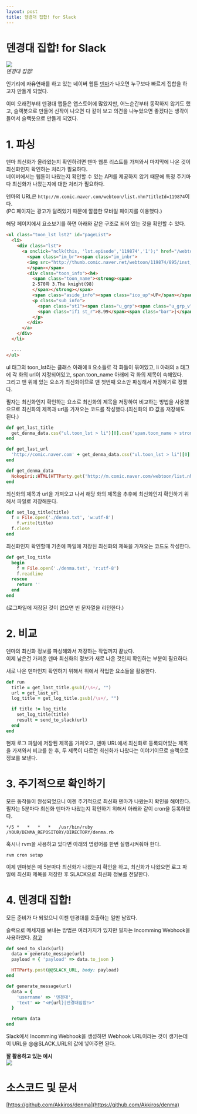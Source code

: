 ```yaml
---
layout: post
title: 덴경대 집합! for Slack
---
```


# 덴경대 집합! for Slack

![](http://cfile28.uf.tistory.com/image/27690D3F55FD912D042E8F)  
_덴경대 집합!_

인기리에 ~~자유연재~~를 하고 있는 네이버 웹툰 [덴마](http://comic.naver.com/webtoon/list.nhn?titleId=119874)가 나오면 누구보다 빠르게 집합을 하고자 만들게 되었다. 

이미 오래전부터 덴경대 앱들은 앱스토어에 많았지만, 어느순간부터 동작하지 않기도 했고, 슬랙봇으로 만들어 신작이 나오면 다 같이 보고 의견을 나누었으면 좋겠다는 생각이 들어서 슬랙봇으로 만들게 되었다.


# 1. 파싱

덴마 최신화가 올라왔는지 확인하려면 덴마 웹툰 리스트를 가져와서 마지막에 나온 것이 최신화인지 확인하는 처리가 필요하다.  
네이버에서는 웹툰이 나왔는지 확인할 수 있는 API를 제공하지 않기 때문에 특정 주기마다 최신화가 나왔는지에 대한 처리가 필요하다.

덴마의 URL은 `http://m.comic.naver.com/webtoon/list.nhn?titleId=119874`이다.  
(PC 페이지는 광고가 달려있기 때문에 깔끔한 모바일 페이지를 이용했다.)

해당 페이지에서 요소보기를 하면 아래와 같은 구조로 되어 있는 것을 확인할 수 있다.

```html
<ul class="toon_lst lst2" id="pageList">
  <li>
    <div class="lst">
      <a onclick="nclk(this, 'lst.episode','119874','1');" href="/webtoon/detail.nhn?titleId=119874&amp;no=895&amp;week=sun&amp;listPage=1">
        <span class="im_br"><span class="im_inbr">
        <img src="http://thumb.comic.naver.net/webtoon/119874/895/inst_thumbnail_20160819173515.jpg" width="71" height="42" alt="">
        </span></span>
        <div class="toon_info"><h4>
          <span class="toon_name"><strong><span>
          2-570화 3.The knight(98) 
          </span></strong></span>
          <span class="aside_info"><span class="ico_up">UP</span></span></h4>
          <p class="sub_info">
            <span class="st1"><span class="u_grp"><span class="u_grp_v" style="width:89.89%"></span></span></span>
            <span class="if1 st_r">8.99</span><span class="bar">|</span><span class="if1">16.08.20</span>
          </p>
        </div>
      </a>
    </div> 
  </li>

  ....
</ul>
```

ul 태그의 toon_lst라는 클래스 아래에 li 요소들로 각 화들이 묶여있고, li 아래의 a 태그에 각 화의 url이 지정되어있고, span.toon_name 아래에 각 화의 제목이 속해있다.  
그리고 맨 위에 있는 요소가 최신화이므로 맨 첫번째 요소만 파싱해서 저장하기로 정했다.

필자는 최신화인지 확인하는 요소로 최신화의 제목을 저장하여 비교하는 방법을 사용했으므로 최신화의 제목과 url을 가져오는 코드를 작성했다.(최신화의 ID 값을 저장해도 된다.)

```ruby
def get_last_title
  get_denma_data.css("ul.toon_lst > li")[0].css('span.toon_name > strong > span').text
end

def get_last_url
  'http://comic.naver.com' + get_denma_data.css("ul.toon_lst > li")[0].css('a').attribute('href').to_s
end

def get_denma_data
  Nokogiri::HTML(HTTParty.get('http://m.comic.naver.com/webtoon/list.nhn?titleId=119874').body)
end
```

최신화의 제목과 url을 가져오고 나서 해당 화의 제목을 추후에 최신화인지 확인하기 위해서 파일로 저장해둔다.

```ruby
def set_log_title(title)
  f = File.open('./denma.txt', 'w:utf-8')
    f.write(title)
  f.close
end
```

최신화인지 확인할때 기존에 파일에 저장된 최신화의 제목을 가져오는 코드도 작성한다.

```ruby
def get_log_title
  begin
    f = File.open('./denma.txt', 'r:utf-8')
    f.readline
  rescue 
    return ''
  end
end
```

(로그파일에 저장된 것이 없으면 빈 문자열을 리턴한다.)


# 2. 비교

덴마의 최신화 정보를 파싱해와서 저장하는 작업까지 끝났다.  
이제 남은건 가져온 덴마 최신화의 정보가 새로 나온 것인지 확인하는 부분이 필요하다.

새로 나온 덴마인지 확인하기 위해서 위에서 작업한 요소들을 활용한다.

```ruby
def run
  title = get_last_title.gsub(/\s+/, "")
  url = get_last_url
  log_title = get_log_title.gsub(/\s+/, "")

  if title != log_title
    set_log_title(title)
    result = send_to_slack(url)
  end
end
```

현재 로그 파일에 저장된 제목을 가져오고, 덴마 URL에서 최신화로 등록되어있는 제목을 가져와서 비교를 한 후, 두 제목이 다르면 최신화가 나왔다는 이야기이므로 슬랙으로 정보를 보낸다.


# 3. 주기적으로 확인하기

모든 동작들이 완성되었으니 이젠 주기적으로 최신화 덴마가 나왔는지 확인을 해야한다.  
필자는 5분마다 최신화 덴마가 나왔는지 확인하기 위해서 아래와 같이 cron을 등록하였다.

```
*/5 *   *   *   *   /usr/bin/ruby /YOUR/DENMA_REPOSITORY/DIRECTORY/denma.rb
```

혹시나 rvm을 사용하고 있다면 아래의 명령어를 한번 실행시켜줘야 한다.

```
rvm cron setup
```

이제 덴마봇은 매 5분마다 최신화가 나왔는지 확인을 하고, 최신화가 나왔으면 로그 파일에 최신화 제목을 저장한 후 SLACK으로 최신화 정보를 전달한다.


# 4. 덴경대 집합!

모든 준비가 다 되었으니 이젠 덴경대를 호출하는 일만 남았다.

슬랙으로 메세지를 보내는 방법은 여러가지가 있지만 필자는 Incomming Webhook을 사용하였다. [참고](https://api.slack.com/incoming-webhooks)

```ruby
def send_to_slack(url)
  data = generate_message(url)
  payload = { 'payload' => data.to_json }

  HTTParty.post(@@SLACK_URL, body: payload)
end

def generate_message(url)
  data = {
    'username' => '덴경대',
    'text' => "<#{url}|덴경대집합!>"
  }

  return data
end
```

Slack에서 Incomming Webhook을 생성하면 Webhook URL이라는 것이 생기는데 이 URL을 @@SLACK_URL의 값에 넣어주면 된다.

**잘 활용하고 있는 예시**  
![](../../../img/call.png)

# 소스코드 및 문서

[https://github.com/Akkiros/denma](https://github.com/Akkiros/denma)
